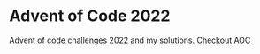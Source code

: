 # Advent of Code 2022

Advent of code challenges 2022 and my solutions.
[Checkout AOC](https://adventofcode.com)
